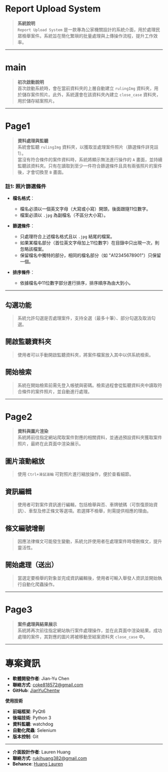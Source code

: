 # **Report Upload System**

> **系統說明**  
> `Report Upload System` 是一款專為公家機關設計的系統介面，用於處理民眾檢舉案件。系統旨在簡化繁瑣的批量處理與上傳操作流程，提升工作效率。

---

# **main**

> **初次啟動說明**  
> 首次啟動系統時，會在當前資料夾的上層自動建立 `rulingImg` 資料夾，用於儲存案件照片。此外，系統還會在該資料夾內建立 `close_case` 資料夾，用於儲存結案照片。

---

# **Page1**

> **資料處理與監聽**  
> 系統會監聽 `rulingImg` 資料夾，以獲取並處理案件照片（篩選條件詳見註1）。  
> 當沒有符合條件的案件資料時，系統將顯示無法進行操作的 `A` 畫面，並持續監聽該資料夾。只有在讀取到至少一件符合篩選條件且具有兩張照片的案件後，才會切換至 `B` 畫面。

### **註1: 照片篩選條件**

- **檔名格式**：
  - 檔名必須以一個英文字母（大寫或小寫）開頭，後面跟隨11位數字。
  - 檔案必須以 `.jpg` 為副檔名（不區分大小寫）。

- **篩選條件**：
  - 只處理符合上述檔名格式且以 `.jpg` 結尾的檔案。
  - 如果某檔名部分（首位英文字母加上11位數字）在目錄中只出現一次，則忽略該檔案。
  - 保留檔名中獨特的部分，相同的檔名部分（如 "A12345678901"）只保留一個。

- **排序條件**：
  - 依據檔名中11位數字部分進行排序，排序順序為由大到小。

---

## **勾選功能**

> 系統允許勾選是否處理案件，支持全選（最多十筆）、部分勾選及取消勾選。

## **開啟監聽資料夾**

> 使用者可以手動開啟監聽資料夾，將案件檔案放入其中以供系統檢索。

## **開始檢索**

> 系統在開始檢索前需先登入帳號與密碼。檢索過程會從監聽資料夾中讀取符合條件的案件照片，並自動進行處理。

---

# **Page2**

> **資料與圖片渲染**  
> 系統將前往指定網站爬取案件對應的相關資料，並通過預設資料夾獲取案件照片，最終在此頁面中渲染展示。

## **圖片滾動縮放**

> 使用 `Ctrl+滑鼠滾輪` 可對照片進行縮放操作，便於查看細節。

## **資訊編輯**

> 使用者可對案件資訊進行編輯，包括檢舉與否、車牌號碼（可恢復原始資訊）、車型及修正條文等選項。若選擇不檢舉，則需提供相應的理由。

## **條文編號增刪**

> 因應法律條文可能發生變動，系統允許使用者在處理案件時增刪條文，提升靈活性。

## **開始處理（送出）**

> 當選定要檢舉的對象並完成資訊編輯後，使用者可輸入舉發人資訊並開始執行自動化爬蟲操作。

---

# **Page3**

> **案件處理與結果展示**  
> 系統將再次前往指定網站執行案件處理操作，並在此頁面中渲染結果。成功處理的案件，其對應的圖片將被移動至結案資料夾 `close_case` 中。

---

# **專案資訊**
- **軟體開發作者**: Jian-Yu Chen
- **聯絡方式**: [coke818572@gmail.com](mailto:email@example.com)
- **GitHub**: [JianYuChentw](https://github.com/JianYuChentw) 

**使用技術**
- **前端框架**: PyQt6
- **後端技術**: Python 3
- **資料監聽**: watchdog
- **自動化爬蟲**: Selenium 
- **版本控制**: Git
--- 
- **介面設計作者**: Lauren Huang
- **聯絡方式**: [rukihuang382@gmail.com](mailto:email@example.com)
- **Behance**: [Huang Lauren](https://www.behance.net/ruki38291d4)

